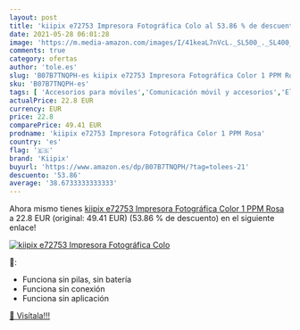 ```yaml
---
layout: post
title: 'kiipix e72753 Impresora Fotográfica Colo al 53.86 % de descuento'
date: 2021-05-28 06:01:28
image: 'https://m.media-amazon.com/images/I/41keaL7nVcL._SL500_._SL400_.jpg'
comments: true
category: ofertas
author: 'tole.es'
slug: 'B07B7TNQPH-es kiipix e72753 Impresora Fotográfica Color 1 PPM Rosa'
sku: 'B07B7TNQPH-es'
tags: [ 'Accesorios para móviles','Comunicación móvil y accesorios','Electrónica','Impresoras fotográficas','Impresoras láser y de tinta','Impresoras y accesorios','Informática','impresora','kiipix', ]
actualPrice: 22.8 EUR
currency: EUR
price: 22.8
comparePrice: 49.41 EUR
prodname: 'kiipix e72753 Impresora Fotográfica Color 1 PPM Rosa'
country: 'es'
flag: '🇪🇸'
brand: 'Kiipix'
buyurl: 'https://www.amazon.es/dp/B07B7TNQPH/?tag=tolees-21'
descuento: '53.86'
average: '38.6733333333333'
---
```


Ahora mismo tienes [kiipix e72753 Impresora Fotográfica Color 1 PPM Rosa](https://www.amazon.es/dp/B07B7TNQPH/?tag=tolees-21) a 22.8 EUR (original: 49.41 EUR) (53.86 %  de descuento) en el siguiente enlace!

[![kiipix e72753 Impresora Fotográfica Colo](https://m.media-amazon.com/images/I/41keaL7nVcL._SL500_._SL400_.jpg)](https://www.amazon.es/dp/B07B7TNQPH/?tag=tolees-21)

🔎:

- Funciona sin pilas, sin batería
- Funciona sin conexión
- Funciona sin aplicación

[🛒 Visítala!!!](https://www.amazon.es/dp/B07B7TNQPH/?tag=tolees-21)
